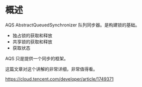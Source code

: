 # 概述

AQS  AbstractQueuedSynchronizer  队列同步器。是构建锁的基础。

- 独占锁的获取和释放
- 共享锁的获取和释放
- 获取状态

AQS 只是提供一个同步的框架。


这篇文章对这个讲解的非常详细，非常值得看。

https://cloud.tencent.com/developer/article/1749371